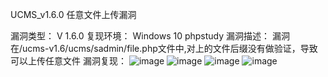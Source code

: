 UCMS_v1.6.0 任意文件上传漏洞

漏洞类型：
V 1.6.0
复现环境：
Windows 10
phpstudy
漏洞描述：
漏洞在/ucms-v1.6/ucms/sadmin/file.php文件中,对上的文件后缀没有做验证，导致可以上传任意文件
漏洞复现：
![image](https://user-images.githubusercontent.com/77734048/177239815-fa3be53f-a4d8-45e1-9548-0e3a6f37c471.png)
![image](https://user-images.githubusercontent.com/77734048/177240661-2b352dc3-0818-4ae6-94e4-26bf5b6fd752.png)
![image](https://user-images.githubusercontent.com/77734048/177240682-ae11ddca-61d5-49a8-b92f-5caf943d0cb8.png)
![image](https://user-images.githubusercontent.com/77734048/177240716-193fc2cf-bf75-4a38-910b-5dc6b65d7f33.png)



